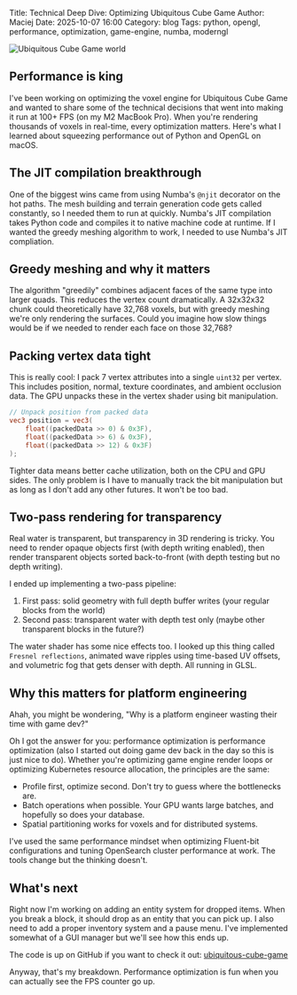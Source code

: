 Title: Technical Deep Dive: Optimizing Ubiquitous Cube Game
Author: Maciej
Date: 2025-10-07 16:00
Category: blog
Tags: python, opengl, performance, optimization, game-engine, numba, moderngl

![Ubiquitous Cube Game world]({static}/img/cube-game-screenshot-00.jpg)

## Performance is king

I've been working on optimizing the voxel engine for Ubiquitous Cube Game and wanted to share some of the technical decisions that went into making it run at 100+ FPS (on my M2 MacBook Pro). When you're rendering thousands of voxels in real-time, every optimization matters. Here's what I learned about squeezing performance out of Python and OpenGL on macOS.

## The JIT compilation breakthrough

One of the biggest wins came from using Numba's `@njit` decorator on the hot paths. The mesh building and terrain generation code gets called constantly, so I needed them to run at quickly. Numba's JIT compilation takes Python code and compiles it to native machine code at runtime. If I wanted the greedy meshing algorithm to work, I needed to use Numba's JIT compliation.

## Greedy meshing and why it matters

The algorithm "greedily" combines adjacent faces of the same type into larger quads. This reduces the vertex count dramatically. A 32x32x32 chunk could theoretically have 32,768 voxels, but with greedy meshing we're only rendering the surfaces. Could you imagine how slow things would be if we needed to render each face on those 32,768?

## Packing vertex data tight

This is really cool: I pack 7 vertex attributes into a single `uint32` per vertex. This includes position, normal, texture coordinates, and ambient occlusion data. The GPU unpacks these in the vertex shader using bit manipulation.

```glsl
// Unpack position from packed data
vec3 position = vec3(
    float((packedData >> 0) & 0x3F),
    float((packedData >> 6) & 0x3F),
    float((packedData >> 12) & 0x3F)
);
```

Tighter data means better cache utilization, both on the CPU and GPU sides. The only problem is I have to manually track the bit manipulation but as long as I don't add any other futures. It won't be too bad.

## Two-pass rendering for transparency

Real water is transparent, but transparency in 3D rendering is tricky. You need to render opaque objects first (with depth writing enabled), then render transparent objects sorted back-to-front (with depth testing but no depth writing).

I ended up implementing a two-pass pipeline:
1. First pass: solid geometry with full depth buffer writes (your regular blocks from the world)
2. Second pass: transparent water with depth test only (maybe other transparent blocks in the future?)

The water shader has some nice effects too. I looked up this thing called ```Fresnel reflections```, animated wave ripples using time-based UV offsets, and volumetric fog that gets denser with depth. All running in GLSL.

## Why this matters for platform engineering

Ahah, you might be wondering, "Why is a platform engineer wasting their time with game dev?"

Oh I got the answer for you: performance optimization is performance optimization (also I started out doing game dev back in the day so this is just nice to do). Whether you're optimizing game engine render loops or optimizing Kubernetes resource allocation, the principles are the same:

- Profile first, optimize second. Don't try to guess where the bottlenecks are.
- Batch operations when possible. Your GPU wants large batches, and hopefully so does your database.
- Spatial partitioning works for voxels and for distributed systems.

I've used the same performance mindset when optimizing Fluent-bit configurations and tuning OpenSearch cluster performance at work. The tools change but the thinking doesn't.

## What's next

Right now I'm working on adding an entity system for dropped items. When you break a block, it should drop as an entity that you can pick up. I also need to add a proper inventory system and a pause menu. I've implemented somewhat of a GUI manager but we'll see how this ends up.

The code is up on GitHub if you want to check it out: [ubiquitous-cube-game](https://github.com/Xata/ubiquitous-cube-game)

Anyway, that's my breakdown. Performance optimization is fun when you can actually see the FPS counter go up.
